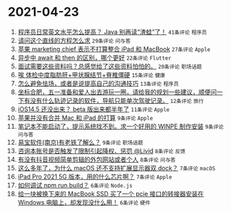 # 2021-04-23

1. [程序员日常英文水平怎么提高？ Java 别再读“渣蛙”了！](https://www.v2ex.com/t/772621) `41条评论` `程序员`
1. [请问这个直线的方程怎么求](https://www.v2ex.com/t/772618) `29条评论` `问与答`
1. [苹果 marketing chief 表示不打算整合 iPad 和 MacBook](https://www.v2ex.com/t/772612) `27条评论` `Apple`
1. [异步中 await 和 then 的区别，哪个更好](https://www.v2ex.com/t/772610) `22条评论` `Flutter`
1. [面试需要这些资料吗？总感觉给了这些资料怕怕的。](https://www.v2ex.com/t/772632) `20条评论` `职场话题`
1. [唉 体检中度脂肪肝+甲状腺结节+脊椎僵硬](https://www.v2ex.com/t/772614) `15条评论` `健康`
1. [怎么避免怯场，或者是说提高自己的沟通技巧](https://www.v2ex.com/t/772652) `13条评论` `程序员`
1. [坐标合肥，五一准备和爱人出去游玩一圈，请给我的规划一些建议，顺便问一下有没有什么轨迹记录的软件，导航只能单次驾驶记录。](https://www.v2ex.com/t/772638) `12条评论` `旅行`
1. [iOS14.5 还没出来？ beta 版出来都半年了](https://www.v2ex.com/t/772617) `11条评论` `Apple`
1. [苹果并没有合并 Mac 和 iPad 的打算](https://www.v2ex.com/t/772624) `9条评论` `Apple`
1. [笔记本不能启动了，提示系统找不到。求一个好用的 WINPE 制作安装](https://www.v2ex.com/t/772611) `9条评论` `问与答`
1. [易宝软件(南京)有老铁了解么？](https://www.v2ex.com/t/772609) `9条评论` `职场话题`
1. [咨询本账号是否触发了限制引起降权、惩罚 @Livid](https://www.v2ex.com/t/772633) `8条评论` `反馈`
1. [有没有抖音视频简单剪辑的外包网站或者个人](https://www.v2ex.com/t/772607) `8条评论` `问与答`
1. [这么多年了，为什么 macOS 还不支持扩展显示器双 dock？](https://www.v2ex.com/t/772636) `7条评论` `macOS`
1. [iPad Pro 2021 5G 版本，用的什么芯片啊？](https://www.v2ex.com/t/772615) `7条评论` `Apple`
1. [如何调试 npm run build？](https://www.v2ex.com/t/772639) `6条评论` `Node.js`
1. [给一块被换下来的 MacBook SSD 买了一个 pcie 接口的转接器安装在 Windows 电脑上，却发现没什么用！](https://www.v2ex.com/t/772623) `6条评论` `硬件`
